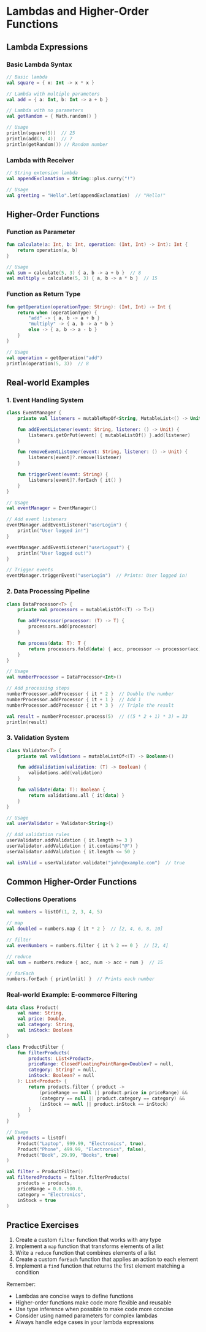 # Lambdas and Higher-Order Functions

## Lambda Expressions

### Basic Lambda Syntax
```kotlin
// Basic lambda
val square = { x: Int -> x * x }

// Lambda with multiple parameters
val add = { a: Int, b: Int -> a + b }

// Lambda with no parameters
val getRandom = { Math.random() }

// Usage
println(square(5))  // 25
println(add(3, 4))  // 7
println(getRandom()) // Random number
```

### Lambda with Receiver
```kotlin
// String extension lambda
val appendExclamation = String::plus.curry("!")

// Usage
val greeting = "Hello".let(appendExclamation)  // "Hello!"
```

## Higher-Order Functions

### Function as Parameter
```kotlin
fun calculate(a: Int, b: Int, operation: (Int, Int) -> Int): Int {
    return operation(a, b)
}

// Usage
val sum = calculate(5, 3) { a, b -> a + b }  // 8
val multiply = calculate(5, 3) { a, b -> a * b }  // 15
```

### Function as Return Type
```kotlin
fun getOperation(operationType: String): (Int, Int) -> Int {
    return when (operationType) {
        "add" -> { a, b -> a + b }
        "multiply" -> { a, b -> a * b }
        else -> { a, b -> a - b }
    }
}

// Usage
val operation = getOperation("add")
println(operation(5, 3))  // 8
```

## Real-world Examples

### 1. Event Handling System
```kotlin
class EventManager {
    private val listeners = mutableMapOf<String, MutableList<() -> Unit>>()

    fun addEventListener(event: String, listener: () -> Unit) {
        listeners.getOrPut(event) { mutableListOf() }.add(listener)
    }

    fun removeEventListener(event: String, listener: () -> Unit) {
        listeners[event]?.remove(listener)
    }

    fun triggerEvent(event: String) {
        listeners[event]?.forEach { it() }
    }
}

// Usage
val eventManager = EventManager()

// Add event listeners
eventManager.addEventListener("userLogin") {
    println("User logged in!")
}

eventManager.addEventListener("userLogout") {
    println("User logged out!")
}

// Trigger events
eventManager.triggerEvent("userLogin")  // Prints: User logged in!
```

### 2. Data Processing Pipeline
```kotlin
class DataProcessor<T> {
    private val processors = mutableListOf<(T) -> T>()

    fun addProcessor(processor: (T) -> T) {
        processors.add(processor)
    }

    fun process(data: T): T {
        return processors.fold(data) { acc, processor -> processor(acc) }
    }
}

// Usage
val numberProcessor = DataProcessor<Int>()

// Add processing steps
numberProcessor.addProcessor { it * 2 }  // Double the number
numberProcessor.addProcessor { it + 1 }  // Add 1
numberProcessor.addProcessor { it * 3 }  // Triple the result

val result = numberProcessor.process(5)  // ((5 * 2 + 1) * 3) = 33
println(result)
```

### 3. Validation System
```kotlin
class Validator<T> {
    private val validations = mutableListOf<(T) -> Boolean>()

    fun addValidation(validation: (T) -> Boolean) {
        validations.add(validation)
    }

    fun validate(data: T): Boolean {
        return validations.all { it(data) }
    }
}

// Usage
val userValidator = Validator<String>()

// Add validation rules
userValidator.addValidation { it.length >= 3 }
userValidator.addValidation { it.contains("@") }
userValidator.addValidation { it.length <= 50 }

val isValid = userValidator.validate("john@example.com")  // true
```

## Common Higher-Order Functions

### Collections Operations
```kotlin
val numbers = listOf(1, 2, 3, 4, 5)

// map
val doubled = numbers.map { it * 2 }  // [2, 4, 6, 8, 10]

// filter
val evenNumbers = numbers.filter { it % 2 == 0 }  // [2, 4]

// reduce
val sum = numbers.reduce { acc, num -> acc + num }  // 15

// forEach
numbers.forEach { println(it) }  // Prints each number
```

### Real-world Example: E-commerce Filtering
```kotlin
data class Product(
    val name: String,
    val price: Double,
    val category: String,
    val inStock: Boolean
)

class ProductFilter {
    fun filterProducts(
        products: List<Product>,
        priceRange: ClosedFloatingPointRange<Double>? = null,
        category: String? = null,
        inStock: Boolean? = null
    ): List<Product> {
        return products.filter { product ->
            (priceRange == null || product.price in priceRange) &&
            (category == null || product.category == category) &&
            (inStock == null || product.inStock == inStock)
        }
    }
}

// Usage
val products = listOf(
    Product("Laptop", 999.99, "Electronics", true),
    Product("Phone", 499.99, "Electronics", false),
    Product("Book", 29.99, "Books", true)
)

val filter = ProductFilter()
val filteredProducts = filter.filterProducts(
    products = products,
    priceRange = 0.0..500.0,
    category = "Electronics",
    inStock = true
)
```

## Practice Exercises

1. Create a custom `filter` function that works with any type
2. Implement a `map` function that transforms elements of a list
3. Write a `reduce` function that combines elements of a list
4. Create a custom `forEach` function that applies an action to each element
5. Implement a `find` function that returns the first element matching a condition

Remember:
- Lambdas are concise ways to define functions
- Higher-order functions make code more flexible and reusable
- Use type inference when possible to make code more concise
- Consider using named parameters for complex lambdas
- Always handle edge cases in your lambda expressions 